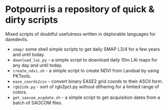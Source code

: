 # Potpourri is a repository of quick & dirty scripts

Mixed scripts of doubtful usefulness written in deplorable languages for daredevils.

 - `smap/` some shell simple scripts to get daily SMAP L3/4 for a few years and until today.
 - `download_lai.py` - a simple script to download daily 10m LAI maps for any day and until today.
 - `create_ndvi.sh` - a simple script to create NDVI from Landsat by using PKTools.
 - `ease_coords2csv` - convert binary EASE2 grid coords to their ASCII form.
 - `rgb2idx.py` - sort of rgb2pct.py without dithering for a limited range of colors.
 - `get_saocom_acqdate.sh` - a simple script to get acquisition dates from a batch of SAOCOM files.
